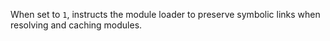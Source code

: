 <!-- YAML
added: v7.1.0
-->

When set to `1`, instructs the module loader to preserve symbolic links when
resolving and caching modules.

